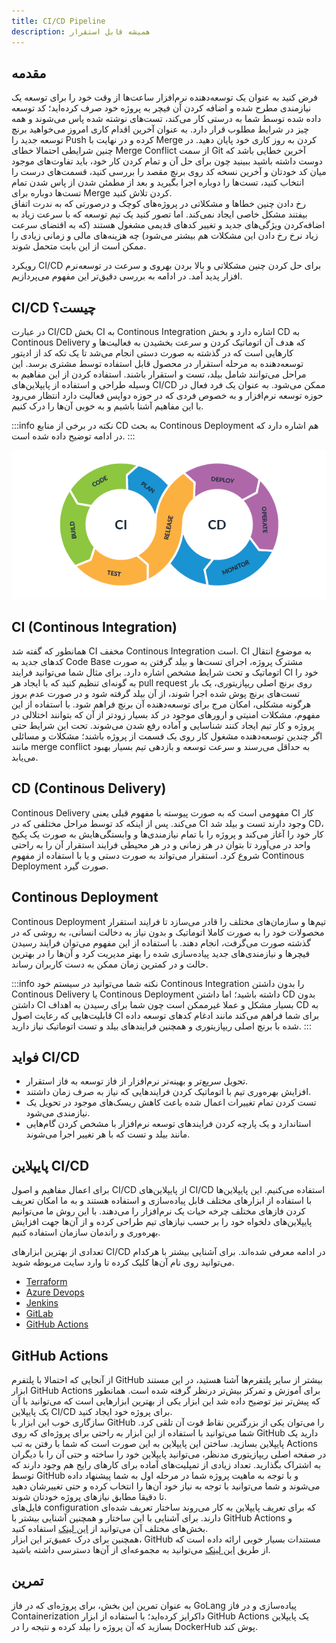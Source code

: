 ```yaml
---
title: CI/CD Pipeline
description: همیشه قابل استقرار
---
```


## مقدمه
فرض کنید به عنوان یک توسعه‌دهنده نرم‌افزار ساعت‌ها از وقت خود را برای توسعه یک نیازمندی مطرح شده و اضافه کردن آن فیچر به پروژه خود صرف کرده‌اید؛ کد توسعه داده شده توسط شما به درستی کار می‌کند، تست‌های نوشته شده پاس می‌شوند و همه چیز در شرایط مطلوب قرار دارد. به عنوان آخرین اقدام کاری امروز می‌خواهید برنچ توسعه جدید را
Push
کرده و در نهایت با
Merge
کردن به روز کاری خود پایان دهید. در چنین شرایطی احتمالا خطای
Merge Conflict
از سمت
Git
آخرین خطایی باشد که دوست داشته باشید ببینید چون برای حل آن و تمام کردن کار خود، باید تفاوت‌های موجود میان کد خودتان و آخرین نسخه کد روی برنچ مقصد را بررسی کنید، قسمت‌های درست را انتخاب کنید، تست‌ها را دوباره اجرا بگیرید و بعد از مطمئن شدن از پاس شدن تمام تست‌ها دوباره برای
Merge
کردن تلاش کنید.  
رخ دادن چنین خطاها و مشکلاتی در پروژه‌های کوچک و درصورتی که به ندرت اتفاق بیفتند مشکل خاصی ایجاد نمی‌کند. اما تصور کنید یک تیم توسعه که با سرعت زیاد به اضافه‌کردن ویژگی‌های جدید و  تغییر کدهای قدیمی مشغول هستند 
(که به اقتضای سرعت زیاد نرخ رخ دادن این مشکلات هم بیشتر می‌شود)
 چه هزینه‌های مالی و زمانی زیادی را ممکن است از این بابت متحمل شوند.  

رویکرد
CI/CD
برای حل کردن چنین مشکلاتی و بالا بردن بهروی و سرعت در توسعه‌نرم افزار پدید آمد. در ادامه به بررسی دقیق‌تر این مفهوم می‌پردازیم.  

## CI/CD چیست؟
در عبارت
CI/CD
بخش
CI
به
Continous Integration
اشاره دارد و بخش
CD
به
Continous Delivery
که هدف آن اتوماتیک کردن و سرعت بخشیدن به فعالیت‌ها و کارهایی است که در گذشته به صورت دستی انجام می‌شد تا یک تکه کد از ادیتور توسعه‌دهنده به مرحله استقرار در محصول قابل استفاده توسط مشتری برسد. این مراحل می‌توانند شامل
بیلد، تست و استقرار باشند. استفاده کردن از این مفاهیم به وسیله طراحی و استفاده از پایپلاین‌های
CI/CD
ممکن می‌شود.
به عنوان یک فرد فعال در حوزه توسعه نرم‌افزار و به خصوص فردی که در حوزه دواپس فعالیت دارد انتظار می‌رود با این مفاهیم آشنا باشیم و به خوبی آن‌ها را درک کنیم.

:::info نکته
در برخی از منابع
CD
به بحث
Continous Deployment
هم اشاره دارد که در ادامه توضیح داده شده است.
:::


![CI/CD Pipeline](./images/12-ci-cd-pipelines-pipeline.png "CI/CD Pipeline")


## CI (Continous Integration)
همانطور که گفته شد
CI
مخفف
Continous Integration
است.
CI
به موضوع انتقال کدهای جدید به
Code Base
مشترک پروژه، اجرای تست‌ها و بیلد گرفتن به صورت اتوماتیک و تحت شرایط مشخص اشاره دارد. برای مثال شما می‌توانید فرایند
CI
خود را به گونه‌ای تنظیم کنید که با ایجاد هر
pull request
روی برنچ اصلی ریپازیتوری، یک بار تست‌های برنچ پوش شده اجرا شوند، از آن بیلد گرفته شود و در صورت عدم بروز هرگونه مشکلی، امکان مرج برای توسعه‌دهنده آن برنچ فراهم شود. با استفاده از این مفهوم، مشکلات امنیتی و ارورهای موجود در کد بسیار زودتر از آن که بتوانند اختلالی در پروژه و کار تیم ایجاد کنند شناسایی و آماده رفع شدن می‌شوند. تحت این شرایط حتی اگر چندین توسعه‌دهنده مشغول کار روی یک قسمت از پروژه باشند؛ مشکلات و مسائلی مانند
merge conflict
به حداقل می‌رسند و سرعت توسعه و بازدهی تیم بسیار بهبود می‌یابد.

## CD (Continous Delivery)
Continous Delivery
مفهومی است که به صورت پیوسته با مفهوم قبلی یعنی
CI
کار می‌کند. پس از اینکه کد توسط مراحل مختلفی که در
CI
وجود دارند تست و بیلد شد
CD،
کار خود را آغاز می‌کند و پروژه را با تمام نیازمندی‌ها و وابستگی‌هایش به صورت یک پکیج واحد در می‌آورد تا بتوان در هر زمانی و در هر محیطی فرایند استقرار آن را به راحتی شروع کرد. استقرار می‌تواند به صورت دستی و یا با استفاده از مفهوم
Continous Deployment
صورت گیرد.  

## Continous Deployment
Continous Deployment
تیم‌ها و سازمان‌های مختلف را قادر می‌سازد تا فرایند استقرار محصولات خود را به صورت کاملا اتوماتیک و بدون نیاز به دخالت انسانی، به روشی که در گذشته صورت می‌گرفت، انجام دهند. با استفاده از این مفهوم می‌توان فرایند رسیدن فیچرها و نیازمندی‌های جدید پیاده‌سازی شده را بهتر مدیریت کرد و آن‌ها را در بهترین حالت و در کمترین زمان ممکن به دست کاربران رساند.

:::info نکته
شما می‌توانید در سیستم خود
Continous Integration
را بدون داشتن
Continous Delivery
یا
Continous Deployment
داشته باشید؛ اما داشتن
CD
بدون داشتن
CI
بسیار مشکل و عملا غیرممکن است چون شما برای رسیدن به اهداف
CD
به قابلیت‌هایی که رعایت اصول
CI
برای شما فراهم می‌کند مانند ادغام کدهای توسعه داده شده با برنچ اصلی ریپازیتوری و همچنین فرایندهای بیلد و تست اتوماتیک نیاز دارید.
:::

## فواید CI/CD

* تحویل سریع‌تر و بهینه‌تر نرم‌افزار از فاز توسعه به فاز استقرار.
* افزایش بهره‌وری تیم با اتوماتیک کردن فرایندهایی که نیاز به صرف زمان داشتند.
* تست کردن تمام تغییرات اعمال شده باعث کاهش ریسک‌های موجود در تحویل یک نیازمندی می‌شود.
* استاندارد و یک پارچه کردن فرایندهای توسعه نرم‌افزار با مشخص کردن گام‌هایی مانند بیلد و تست که با هر تغییر اجرا می‌شوند.

## پایپلاین CI/CD
برای اعمال مفاهیم و اصول
CI/CD
از پایپلاین‌های
CI/CD
استفاده می‌کنیم. این پایپلاین‌ها با استفاده از ابزارهای مختلف قابل پیاده‌سازی و استفاده هستند و به ما امکان تعریف کردن فازهای مختلف چرخه حیات یک نرم‌افزار را می‌دهند. با این روش ما می‌توانیم پایپلاین‌های دلخواه خود را بر حسب نیازهای تیم طراحی کرده و از آن‌ها جهت افزایش بهره‌وری و راندمان سازمان استفاده کنیم.  

تعدادی از بهترین ابزارهای
CI/CD
در ادامه معرفی شده‌اند. برای آشنایی بیشتر با هرکدام می‌توانید روی نام آن‌ها کلیک کرده تا وارد سایت مربوطه شوید.  

* [Terraform](https://www.terraform.io)
* [Azure Devops](https://azure.microsoft.com/en-us/products/devops)
* [Jenkins](https://www.jenkins.io)
* [GitLab](https://about.gitlab.com)
* [GitHub Actions](https://github.com/features/actions)

## GitHub Actions
از آنجایی که احتمالا با پلتفرم
GitHub
بیشتر از سایر پلتفرم‌ها آشنا هستید، در این مستند ابزار
GitHub Actions
برای آموزش و تمرکز بیش‌تر درنظر گرفته شده است. همانطور که پیش‌تر نیز توضیح داده شد این ابزار یکی از بهترین ابزارهایی است که می‌توانید با آن یک پایپلاین
CI/CD
برای پروژه خود ایجاد کنید.  
سازگاری خوب این ابزار با
GitHub
را می‌توان یکی از بزرگترین نقاط قوت آن تلقی کرد. شما می‌توانید با استفاده از این ابزار به راحتی برای پروژه‌ای که روی
GitHub
دارید یک پایپلاین بسازید. ساختن این پایپلاین به این صورت است که شما با رفتن به تب
Actions
در صفحه اصلی ریپازیتوری مدنظر، می‌توانید پایپلاین خود را ساخته و حتی آن را با دیگران به اشتراک بگذارید. تعداد زیادی از تمپلیت‌های آماده برای کارهای رایج هم وجود دارند که توسط
GitHub
و با توجه به ماهیت پروژه شما در مرحله اول به شما پیشنهاد داده می‌شوند و شما می‌توانید با توجه به نیاز خود آن‌ها را انتخاب کرده و حتی تغییرشان دهید تا دقیقا مطابق نیاز‌های پروژه خودتان شوند.  
فایل‌های
configuration
که برای تعریف پایپلاین به کار می‌روند ساختار تعریف شده‌ای دارند. برای آشنایی با این ساختار و همچنین آشنایی بیشتر با 
GitHub Actions
و بخش‌های مختلف آن می‌توانید از
[این لینک](https://docs.github.com/en/actions/learn-github-actions/understanding-github-actions)
استفاده کنید.  
همچنین برای درک عمیق‌تر این ابزار،
GitHub
مستندات بسیار خوبی ارائه داده است که از طریق
[این لینک](https://docs.github.com/en/actions)
می‌توانید به مجموعه‌ای از آن‌ها دسترسی داشته باشید.  

## تمرین
به عنوان تمرین این بخش، برای پروژه‌ای که در فاز
GoLang
پیاده‌سازی و در فاز
Containerization
داکرایز کرده‌اید؛ با استفاده از ابزار
GitHub Actions
یک پایپلاین بسازید که آن پروژه را بیلد کرده و نتیجه را در
DockerHub
پوش کند.  